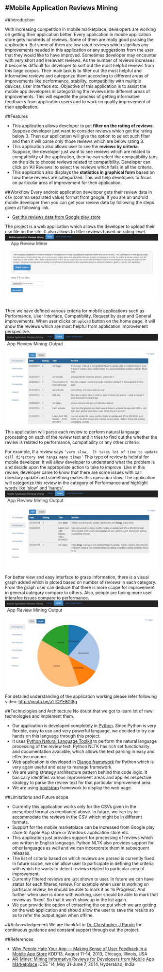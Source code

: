 #Mobile Application Reviews Mining
-----
##Introduction

With increasing competition in mobile marketplace, developers are working on getting their application better.
Every application in mobile application store gets hundreds of reviews. Some of them are really good praising the application. But some of them are low rated reviews which signifies any improvements needed in this application or any suggestions from the user that they would like to have improved. Sometimes developer may encounter with very short and irrelevant reviews. As the number of reviews increases, it becomes difficult for developer to sort out the most helpful reviews from this large corpus. Their main task is to filter out the most helpful and informative reviews and categorize them according to different areas of improvements like performance, stability, compatibility with multiple devices, user interface etc. Objective of this application is to assist the mobile app developers in categorizing the reviews into different areas of improvements. This will expedite the process of getting informative feedbacks from application users and to work on quality improvement of their application.

##Features

* This application allows developer to put **filter on the rating of reviews**. Suppose developer just want to consider reviews which got the rating below 3. Then our application will give the option to select such filter and then it will parse only those reviews which are below rating 3.
* This application also allows user to see the **reviews by criteria**. Suppose, the developer just want to see reviews which are related to compatibility of the application, then he can select the compatibility tabs on the side to choose reviews related to compatibility. Developer can click on ‘All Reviews’ to select the reviews which falls in all the criteria.
* This application also displays the **statistics in graphical form** based on how these reviews are categorized. This will help developers to focus on particular area of improvement for their application.

##Workflow
Every android application developer gets their review data in csv (comma separated value) format from google. If you are an android mobile developer then you can get your review data by following the steps given at following link.
- [Get the reviews data from Google play store](https://support.google.com/googleplay/android-developer/answer/138230?hl=en)


The project is a web application which allows the developer to upload their csv file on the site. It also allows to filter reviews based on rating level.
![Home](https://github.com/viralsanghavi7/AppReviewsMiner/blob/master/MobileAppReviews/ReviewMiner/static/Images/HomePage.jpg)


Then we have defined various criteria for mobile applications such as Performance, User Interface, Compatibility, Request by user and  General improvements. When user clicks on `upload` button on the home page, it will show the reviews which are most helpful from application improvement perspecitve.
![AllReviews](https://github.com/viralsanghavi7/AppReviewsMiner/blob/master/MobileAppReviews/ReviewMiner/static/Images/AllReviews.JPG)


This application will parse each review to perform natural language processing on each of the review text and it tries to find out the whether the review is related to performance, compatibility or any other criteria.

For example, If a review says `‘very slow,	It takes lot of time to update call directory and hangs many times’` This type of review is helpful for mobile developer. It will allow developer to understand what the problem is and decide upon the appropriate action to take to improve. Like in this review, developer came to know that there are some issues with call directory update and something makes this operation slow. The application will categorize this review in the category of Performance and highlight words like 'slow' and  'hangs'.
![CategoryView](https://github.com/viralsanghavi7/AppReviewsMiner/blob/master/MobileAppReviews/ReviewMiner/static/Images/CategoryView.JPG)


For better view and easy interface to grasp information, there is a visual graph added which is ploted based on number of reviews in each category. From the graph user can deduce that there is more scope for improvement in general category compare to others. Also, people are facing more user interafce issues compare to performance.
![GraphView.JPG](https://github.com/viralsanghavi7/AppReviewsMiner/blob/master/MobileAppReviews/ReviewMiner/static/Images/GraphView.JPG)


For detailed understanding of the application working please refer following video: 
http://youtu.be/a1TOYE8GI8g



##Technologies and Architecture
No doubt that we got to learn lot of new technologies and implement them. 
* Our application is developed completely in [Python](https://www.python.org/). Since Python is very flexible, easy to use and very powerful language, we decided to try our hands on this language through this project.
* It uses [Python Natural Language Toolkit](http://www.nltk.org/) to perform the natural language processing of the review text. Python NLTK has rich set functionality and documentation available, which allows the text parsing in easy and effective manner.
* Web application is developed in [Django framework](https://www.djangoproject.com/) for Python which is very again useful and easy to manage framework.
* We are using strategy architecture pattern behind this code logic. It basically identifies various improvement areas and applies respective strategy to parse the review text for that particular improvement area.
* We are using [bootstrap](http://getbootstrap.com/) framework to display the web page. 


##Limitations and Future scope
* Currently this application works only for the CSVs given in the prescribed format as mentioned above. In future, we can try to accommodate the reviews in the CSV which might be in different formats.
* Support for the mobile marketplace can be increased from Google play store to Apple App store or Windows application store etc.
* This application just provides support for processing of reviews which are written in English language. Python NLTK also provides support for other languages as well and we can incorporate them in subsequent releases.
* The list of criteria based on which reviews are parsed is currently fixed.  In future scope, we can allow user to participate in defining the criteria with which he wants to detect reviews related to particular area of improvement.
* Currently filtered reviews are just shown to user. In future we can have status for each filtered review. For example when user is working on particular review, he should be able to mark it as ‘In Progress’. And further when user is done with working, user should be able to mark that review as ‘fixed’. So that it won’t show up in the list again.
* We can provide the option of extracting the output which we are getting on the web application and should allow the user to save the results so as to refer the output again when offline.

##Acknowledgement
We are thankful to [Dr. Christopher J Parnin](https://www.chrisparnin.me/) for continuous guidance and constant support through out the project.

##References
* [Why People Hate Your App — Making Sense of User Feedback in a Mobile App Store](http://www.cs.cmu.edu/~leili/pubs/fu-kdd2013-wiscom.pdf)
KDD’13, August 11–14, 2013, Chicago, Illinois, USA
* [AR-Miner: Mining Informative Reviews for Developers from Mobile App Marketplace](http://www.cais.ntu.edu.sg/~nchen1/AR-Miner/icse14-preprint.pdf)
ICSE ’14, May 31-June 7, 2014, Hyderabad, India





[Why People Hate Your App — Making Sense of User Feedback in a Mobile App Store]:(http://www.cs.cmu.edu/~leili/pubs/fu-kdd2013-wiscom.pdf)
[AR-Miner: Mining Informative Reviews for Developers from Mobile App Marketplace]:(http://www.cais.ntu.edu.sg/~nchen1/AR-Miner/icse14-preprint.pdf)
